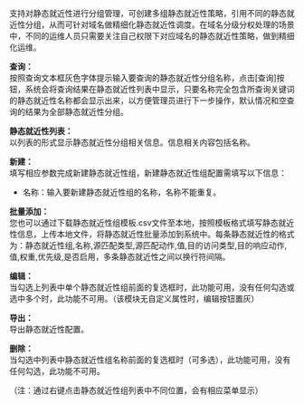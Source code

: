 支持对静态就近性进行分组管理，可创建多组静态就近性策略，引用不同的静态就近性分组，从而可针对域名做精细化静态就近性调度。在域名分级分权处理的场景中，不同的运维人员只需要关注自己权限下对应域名的静态就近性策略，做到精细化运维。

**查询：**  
按照查询文本框灰色字体提示输入要查询的静态就近性分组名称，点击[查询]按钮，系统会将查询结果在静态就近性列表中显示，只要名称完全包含所查询关键词的静态就近性名称都会显示出来，以方便管理员进行下一步操作，默认情况和空查询的结果为全部静态就近性分组。

**静态就近性列表：**  
以列表的形式显示静态就近性分组相关信息。信息相关内容包括名称。

**新建：**  
填写相应参数完成新建静态就近性组，新建静态就近性组配置需填写以下信息：  
- 名称：输入要新建静态就近性组的名称，名称不能重复。

**批量添加：**  
您也可以通过下载静态就近性组模板.csv文件至本地，按照模板格式填写静态就近性信息，上传本地文件，将静态就近性批量添加到系统中。每条静态就近性的格式为：静态就近性组,名称,源匹配类型,源匹配动作,值,目的访问类型,目的响应动作,值,权重,优先级,是否启用，多条静态就近性之间以换行符间隔。

**编辑：**  
当勾选上列表中单个静态就近性组前面的复选框时，此功能可用，没有任何勾选或选中多个时，此功能不可用。（该模块无自定义属性时，编辑按钮置灰）

**导出：**  
导出静态就近性配置。

**删除：**  
当勾选中列表中静态就近性组名称前面的复选框时（可多选），此功能可用，没有任何勾选，此功能不可用。  

（注：通过右键点击静态就近性组列表中不同位置，会有相应菜单显示）
